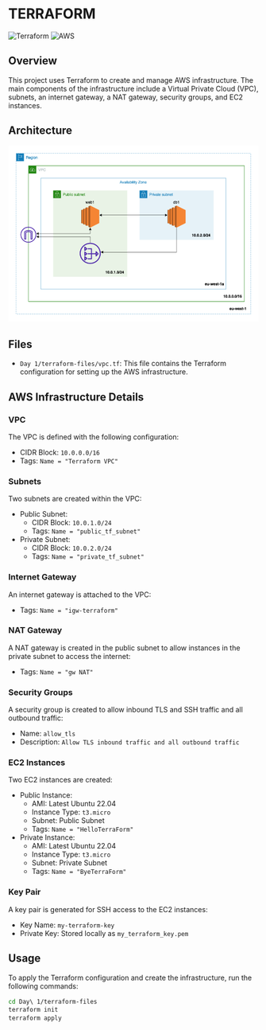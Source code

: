# TERRAFORM

![Terraform](https://img.icons8.com/color/144/000000/terraform.png)      ![AWS](https://img.icons8.com/color/144/000000/amazon-web-services.png)

## Overview

This project uses Terraform to create and manage AWS infrastructure. The main components of the infrastructure include a Virtual Private Cloud (VPC), subnets, an internet gateway, a NAT gateway, security groups, and EC2 instances.

## Architecture
![Diagram](./day1-architecture.png)

## Files

- `Day 1/terraform-files/vpc.tf`: This file contains the Terraform configuration for setting up the AWS infrastructure.

## AWS Infrastructure Details

### VPC

The VPC is defined with the following configuration:
- CIDR Block: `10.0.0.0/16`
- Tags: `Name = "Terraform VPC"`

### Subnets

Two subnets are created within the VPC:
- Public Subnet:
  - CIDR Block: `10.0.1.0/24`
  - Tags: `Name = "public_tf_subnet"`
- Private Subnet:
  - CIDR Block: `10.0.2.0/24`
  - Tags: `Name = "private_tf_subnet"`

### Internet Gateway

An internet gateway is attached to the VPC:
- Tags: `Name = "igw-terraform"`

### NAT Gateway

A NAT gateway is created in the public subnet to allow instances in the private subnet to access the internet:
- Tags: `Name = "gw NAT"`

### Security Groups

A security group is created to allow inbound TLS and SSH traffic and all outbound traffic:
- Name: `allow_tls`
- Description: `Allow TLS inbound traffic and all outbound traffic`

### EC2 Instances

Two EC2 instances are created:
- Public Instance:
  - AMI: Latest Ubuntu 22.04
  - Instance Type: `t3.micro`
  - Subnet: Public Subnet
  - Tags: `Name = "HelloTerraForm"`
- Private Instance:
  - AMI: Latest Ubuntu 22.04
  - Instance Type: `t3.micro`
  - Subnet: Private Subnet
  - Tags: `Name = "ByeTerraForm"`

### Key Pair

A key pair is generated for SSH access to the EC2 instances:
- Key Name: `my-terraform-key`
- Private Key: Stored locally as `my_terraform_key.pem`

## Usage

To apply the Terraform configuration and create the infrastructure, run the following commands:

```sh
cd Day\ 1/terraform-files
terraform init
terraform apply
